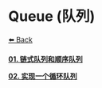# Queue (队列)

[⬅️ Back](https://github.com/luvsunlight/algorithm)

[**01. 链式队列和顺序队列**](https://github.com/luvsunlight/algorithm/tree/master/%E9%98%9F%E5%88%97/queues.md)

[**02. 实现一个循环队列**](https://github.com/luvsunlight/algorithm/tree/master/%E9%98%9F%E5%88%97/queueCycle.md)